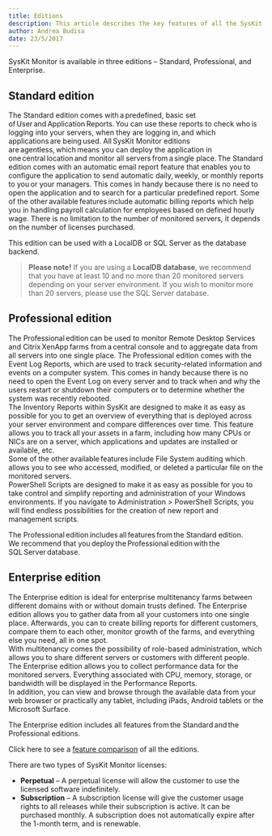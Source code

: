 ```yaml
---
title: Editions
description: This article describes the key features of all the SysKit Monitor editions.
author: Andrea Budisa
date: 23/5/2017
---
```

SysKit Monitor is available in three editions – Standard, Professional, and Enterprise.

## Standard edition

The Standard edition comes with a predefined, basic set of User and Application Reports. You can use these reports to check who is logging into your servers, when they are logging in, and which applications are being used. All SysKit Monitor editions are agentless, which means you can deploy the application in one central location and monitor all servers from a single place. The Standard edition comes with an automatic email report feature that enables you to configure the application to send automatic daily, weekly, or monthly reports to you or your managers. This comes in handy because there is no need to open the application and to search for a particular predefined report. 
Some of the other available features include automatic billing reports which help you in handling payroll calculation for employees based on defined hourly wage. 
There is no limitation to the number of monitored servers, it depends on the number of licenses purchased.

This edition can be used with a LocalDB or SQL Server as the database backend.

> __Please note!__ If you are using a __LocalDB database__, we recommend that you have at least 10 and no more than 20 monitored servers depending on your server environment. If you wish to monitor more than 20 servers, please use the SQL Server database.

## Professional edition

The Professional edition can be used to monitor Remote Desktop Services and  Citrix XenApp farms from a central console and to aggregate data from all servers into one single place. The Professional edition comes with the Event Log Reports, which are used to track security-related information and events on a computer system. This comes in handy because there is no need to open the Event Log on every server and to track when and why the users restart or shutdown their computers or to determine whether the system was recently rebooted.   
The Inventory Reports within SysKit are designed to make it as easy as possible for you to get an overview of everything that is deployed across your server environment and compare differences over time. This feature allows you to track all your assets in a farm, including how many CPUs or NICs are on a server, which applications and updates are installed or available, etc.   
Some of the other available features include File System auditing which allows you to see who accessed, modified, or deleted a particular file on the monitored servers.   
PowerShell Scripts are designed to make it as easy as possible for you to take control and simplify reporting and administration of your Windows environments. If you navigate to Administration > PowerShell Scripts, you will find endless possibilities for the creation of new report and management scripts.

The Professional edition includes all features from the Standard edition.  
We recommend that you deploy the Professional edition with the SQL Server database.

## Enterprise edition

The Enterprise edition is ideal for enterprise multitenancy farms between different domains with or without domain trusts defined. The Enterprise edition allows you to gather data from all your customers into one single place. Afterwards, you can to create billing reports for different customers, compare them to each other, monitor growth of the farms, and everything else you need, all in one spot.   
With multitenancy comes the possibility of role-based administration, which allows you to share different servers or customers with different people.  
The Enterprise edition allows you to collect performance data for the monitored servers. Everything associated with CPU, memory, storage, or bandwidth will be displayed in the Performance Reports.  
In addition, you can view and browse through the available data from your web browser or practically any tablet, including iPads, Android tablets or the Microsoft Surface.

The Enterprise edition includes all features from the Standard and the Professional editions.

Click here to see a [feature comparison](https://www.syskit.com/products/monitor/pricing/features-by-edition) of all the editions.

There are two types of SysKit Monitor licenses:

+ __Perpetual__ – A perpetual license will allow the customer to use the licensed software indefinitely.
+ __Subscription__ – A subscription license will give the customer usage rights to all releases while their subscription is active. It can be purchased monthly. A subscription does not automatically expire after the 1-month term, and is renewable.